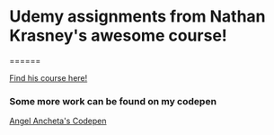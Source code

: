 # Udemy assignments from Nathan Krasney's awesome course!
======

[Find his course here!](https://www.udemy.com/share/100kj2AksYc1tXQXQ=/)

### Some more work can be found on my codepen

[Angel Ancheta's Codepen](https://codepen.io/ancheta98/)

